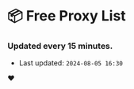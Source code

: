 # :package: Free Proxy List
### Updated every 15 minutes.

- Last updated: `2024-08-05 16:30`

:heart:
